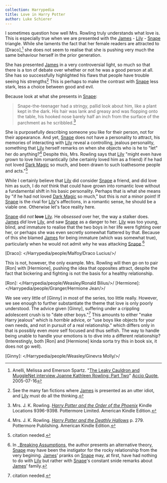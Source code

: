 ```yaml
---
collection: Harrypedia
title: Love in Harry Potter
author: Luke Schierer
---
```


I sometimes question how well Mrs. Rowling truly understands what love is.
This is especially true when we are presented with the [James] - [Lily] -
[Snape] triangle. While she laments the fact that her female readers are
attracted to [Draco],[^221206-2] she does not seem to realise that she is
pushing very much the same behaviour herself in the prior generation.

She has presented [James] in a very controversial light, so much so that
there is a ton of debate over whether or not he was a good person at all. She
has so successfully highlighted his flaws that people have trouble seeing his
strengths[^221206-3] This is perhaps to make the contrast with [Snape] less
stark, less a choice between good and evil.

Because look at what she presents in [Snape]:

> Snape-the-teenager had a stringy, pallid look about him, like a plant kept in the dark. His hair was lank and greasy and was flopping onto the table, his hooked nose barely half an inch from the surface of the parchment as he scribbled.[^221206-4]

She is purposefully describing someone you like for their person, not for their
appearance. And yet, [Snape] does not have a personality to attract, his
memories of interacting with [Lily] reveal a controlling, jealous
personality, something that [Lily] herself remarks on when she objects who is
he to "let" her do anything?[^221206-5] Despite this, Mrs. Rowling says that
[Lily] "might even have grown to love him romantically (she certainly loved him
as a friend) if he had not loved [Dark Magic] so much, and been drawn to such
loathesome people and acts."[^221206-6]

While I certainly believe that [Lily] did consider [Snape] a friend, and
did love him as such, I do _not_ think that could have grown into romantic love
without a fundamental shift in his basic personality. Perhaps that is what
she means by "if he had not loved [Dark Magic] so much," but this is _not_ a
minor point! If [Snape] is the rival for [Lily]'s affections, in a
romantic sense, he should be a viable one. Otherwise let's face reality here.

[Snape] did _not_ **love** [Lily]. He _obsessed_ over her, the way a
stalker does. [James] _did_ love [Lily], and saw [Snape] as a danger to
her. [Lily] was too young, blind, and immature to realise that the two boys
in her life were fighting over her, or perhaps she was even secretly somewhat
flattered by that. Because of this she blamed [James] for being immature
(which was somewhat true), particularly when he would not admit _why_ he was
attacking [Snape].[^230804-2]

[Dark Magic]: /Harrypedia/magic/dark/

[^230804-2]:
    In \_[Breaking Assumptions], the author presents an alternative theory,
    [Snape] may have been the instigator for the rocky relationship from the very
    begining. [James]' pranks on [Snape] may, at first, have had nothing to do
    with [Lily] but rather with [Snape]'s constant snide remarks about [James]'
    family.

[Breaking Assumptions]: https://www.fanfiction.net/s/8678515

[^221206-1]:
    Ms. Melissa Anelli and Mrs. J. K. Rowling.
    "[J.K. Rowling Web Chat Transcript][LCRWC]"
    [The Leaky Cauldron](http://www.the-leaky-cauldron.org) 2007-07-30

[^221206-5]:
    Mrs. J. K. Rowling.
    _[Harry Potter and the Deathly Hallows](https://www.librarything.com/work/3577382/book/225886820)_
    p. 279. Pottermore Publishing. American Kindle Edition.

[^221206-4]:
    Mrs. J. K. Rowling.
    _[Harry Potter and the Order of the Phoenix](https://www.librarything.com/work/115/book/225886709)_
    Kindle Locations 9396-9398. Pottermore Limited. American Kindle Edition.

[James]: /Harrypedia/people/Potter/James/
[lily]: </Harrypedia/people/Evans/Lily J/>
[Snape]: /Harrypedia/people/Snape/Severus/

[Draco]: </Harrypedia/people/Malfoy/Draco Lucius/>/

[^221206-2]:
    Anelli, Melissa and Emerson Spartz.
    "[The Leaky Cauldron and MuggleNet interview Joanne Kathleen Rowling: Part Two][LCMIp2]"
    [Accio Quote](http://www.accio-quote.org/), 2005-07-16

[LCMIp2]: http://www.accio-quote.org/articles/2005/0705-tlc_mugglenet-anelli-2.htm

[^221206-3]: See the many fan fictions where [James] is presented as an utter idiot, and [Lily] must do all the thinking.

This is not, however, the only example. Mrs. Rowling will then go on to pair
[Ron] with [Hermione], pushing the idea that opposites attract, despite the
fact that bickering and fighting is not the basis for a healthy relationship.

[Ron]: </Harrypedia/people/Weasley/Ronald Bilius/>/
[Hermione]: </Harrypedia/people/Granger/Hermione Jean/>/

We see very little of [Ginny] in most of the series, too little really.
However, we see enough to further substantiate the theme that love is only
poorly understood. The advice given [Ginny], suffering under a crippling
adolescent crush is to "date other boys."[^221206-6] This amounts to either
"make Harry jealous" which is _horrible_ advice, or "use boys like objects for
your own needs, and not in pursuit of a real relationship." which differs only
in that is possibly even _more_ self focused and thus selfish. The way to
handle being unable to handle your emotions is to dive into a different
relationship? (Interestingly, both [Ron] and [Hermione] kinda sorta try
this in book six, it does not go well).

[Ginny]: </Harrypedia/people/Weasley/Ginevra Molly/>/

[^221206-6]: citation needed.
